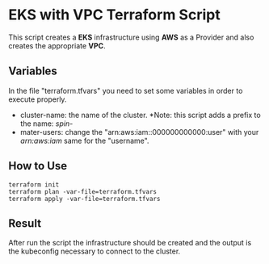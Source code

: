 # EKS with VPC Terraform Script

This script creates a **EKS** infrastructure using **AWS** as a Provider and also creates the appropriate **VPC**.  

## Variables

In the file "terraform.tfvars" you need to set some variables in order to execute properly.

- cluster-name: the name of the cluster. *Note: this script adds a prefix to the name: _spin-_
- mater-users: change the "arn:aws:iam::000000000000:user" with your _arn:aws:iam_ same for the "username".

## How to Use

    terraform init 
    terraform plan -var-file=terraform.tfvars
    terraform apply -var-file=terraform.tfvars

## Result

After run the script the infrastructure should be created and the output is the kubeconfig necessary to connect to the cluster. 
